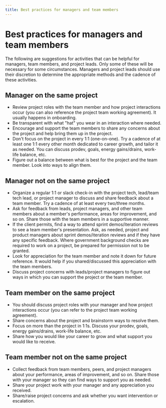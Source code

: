 ```yaml
---
title: Best practices for managers and team members
---
```


# Best practices for managers and team members

The following are suggestions for activities that can be helpful for managers, team members, and project leads. Only some of these will be necessary for some circumstances. Managers and project leads should use their discretion to determine the appropriate methods and the cadence of these activities.

## Manager on the same project

- Review project roles with the team member and how project interactions occur (you can also reference the project team working agreement). It usually happens in onboarding.
- Be transparent with what "hat" you wear in an interaction where needed.
- Encourage and support the team members to share any concerns about the project and help bring them up in the project.
- Don't focus on the project in every 1:1 (one-on-one). Try a cadence of at least one 1:1 every other month dedicated to career growth, and tailor it as needed. You can discuss prodev, goals, energy gains/drains, work-life balance, etc.
- Figure out a balance between what is best for the project and the team member. Look into ways to align them.

## Manager not on the same project

- Organize a regular 1:1 or slack check-in with the project tech, lead/team tech lead, or project manager to discuss and share feedback about a team member. Try a cadence of at least every two/three months.
- Ask for feedback from leads, project managers, and other team members about a member's performance, areas for improvement, and so on. Share those with the team members in a supportive manner.
- If the client permits, find a way to attend sprint demos/iteration reviews to see a team member's presentation. Ask, as needed, project and product managers about sprint demos/iteration reviews and if they have any specific feedback. Where government background checks are required to work on a project, be prepared for permission not to be granted.
- Look for appreciation for the team member and note it down for future reference. It would help if you shared/discussed this appreciation with the team members.
- Discuss project concerns with leads/project managers to figure out ways in which you can support the project or the team member.

## Team member on the same project

- You should discuss project roles with your manager and how project interactions occur (you can refer to the project team working agreement).
- Share concerns about the project and brainstorm ways to resolve them.
- Focus on more than the project in 1:1s. Discuss your prodev, goals, energy gains/drains, work-life balance, etc.
- Share how you would like your career to grow and what support you would like to receive.

## Team member not on the same project

- Collect feedback from team members, peers, and project managers about your performance, areas of improvement, and so on. Share those with your manager so they can find ways to support you as needed.
- Share your project work with your manager and any appreciation you received.
- Share/raise project concerns and ask whether you want intervention or escalation.
